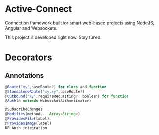# Active-Connect

Connection framework built for smart web-based projects using NodeJS, Angular and Websockets.

This project is developed right now. Stay tuned.

# Decorators

## Annotations

```javascript
@Route("xy",baseRoute?) for class and function
@StandaloneRoute("xy.xy",baseRoute?)
@Outbound("xy",requireRequesting?: boolean) for function
@Auth(x extends WebsocketAuthenticator)

@SubscribeChanges
@Modifies(method... Array<String>)
@ProvidesFile(label)
@ProvidesImage(label)
DB Auth integration
```
